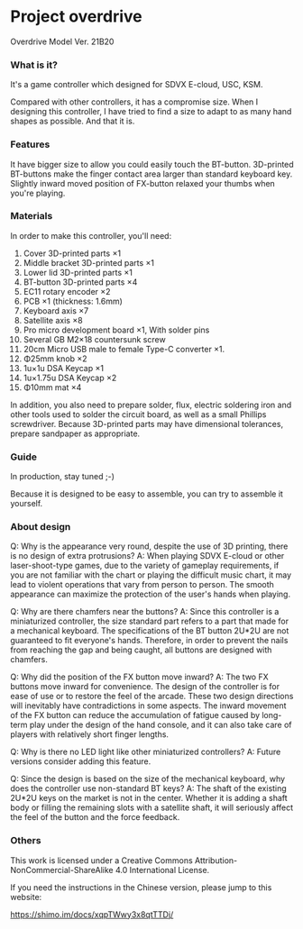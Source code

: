 # Project overdrive

Overdrive Model Ver. 21B20

### What is it?

It's a game controller which designed for SDVX E-cloud, USC, KSM.

Compared with other controllers, it has a compromise size. When I designing this controller, I have tried to find a size to adapt to as many hand shapes as possible. And that it is.

### Features

It have bigger size to allow you could easily touch the BT-button. 3D-printed BT-buttons make the   finger contact area larger than standard keyboard key. Slightly inward moved position of FX-button relaxed your thumbs when you're playing.

### Materials

In order to make this controller, you'll need: 

1. Cover 3D-printed parts ×1
2. Middle bracket 3D-printed parts ×1
3. Lower lid 3D-printed parts ×1
4. BT-button 3D-printed parts ×4
5. EC11 rotary encoder ×2
6. PCB ×1 (thickness: 1.6mm)
7. Keyboard axis ×7
8. Satellite axis ×8
9. Pro micro development board ×1, With solder pins
10. Several GB M2×18 countersunk screw 
11. 20cm Micro USB male to female Type-C converter ×1.
12. Φ25mm knob ×2
13. 1u×1u DSA Keycap ×1
14. 1u×1.75u DSA Keycap ×2
15. Φ10mm mat ×4

In addition, you also need to prepare solder, flux, electric soldering iron and other tools used to solder the circuit board, as well as a small Phillips screwdriver. Because 3D-printed parts may have dimensional tolerances, prepare sandpaper as appropriate. 

### Guide

In production, stay tuned ;-)

Because it is designed to be easy to assemble, you can try to assemble it yourself.

### About design

Q: Why is the appearance very round, despite the use of 3D printing, there is no design of extra protrusions?
A: When playing SDVX E-cloud or other laser-shoot-type games, due to the variety of gameplay requirements, if you are not familiar with the chart or playing the difficult music chart, it may lead to violent operations that vary from person to person. The smooth appearance can maximize the protection of the user's hands when playing.

Q: Why are there chamfers near the buttons?
A: Since this controller is a miniaturized controller, the size standard part refers to a part that made for a mechanical keyboard. The specifications of the BT button 2U*2U are not guaranteed to fit everyone's hands. Therefore, in order to prevent the nails from reaching the gap and being caught, all buttons are designed with chamfers. 

Q: Why did the position of the FX button move inward?
A: The two FX buttons move inward for convenience. The design of the controller is for ease of use or to restore the feel of the arcade. These two design directions will inevitably have contradictions in some aspects. The inward movement of the FX button can reduce the accumulation of fatigue caused by long-term play under the design of the hand console, and it can also take care of players with relatively short finger lengths.

Q: Why is there no LED light like other miniaturized controllers?
A: Future versions consider adding this feature.

Q: Since the design is based on the size of the mechanical keyboard, why does the controller use non-standard BT keys?
A: The shaft of the existing 2U*2U keys on the market is not in the center. Whether it is adding a shaft body or filling the remaining slots with a satellite shaft, it will seriously affect the feel of the button and the force feedback. 

### Others

This work is licensed under a Creative Commons Attribution-NonCommercial-ShareAlike 4.0 International License.

If you need the instructions in the Chinese version, please jump to this website:

https://shimo.im/docs/xqpTWwy3x8qtTTDj/ 
